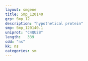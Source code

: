 ```yaml
---
layout: smgene
title: Smp_120140
grp: Smp_12
description: "hypothetical protein"
smp: Smp_120140.1
uniprot: "C4QU28"
length:   339
cdd: "ns"
kk: ns
categories: sm
---
```

